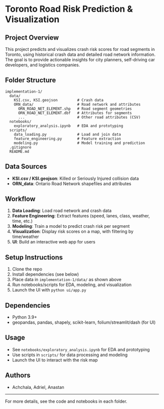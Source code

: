 # Toronto Road Risk Prediction & Visualization

## Project Overview
This project predicts and visualizes crash risk scores for road segments in Toronto, using historical crash data and detailed road network information. The goal is to provide actionable insights for city planners, self-driving car developers, and logistics companies.

## Folder Structure
```
implementation-1/
  data/
    KSI.csv, KSI.geojson         # Crash data
    ORN_data/                    # Road network and attributes
      ORN_ROAD_NET_ELEMENT.shp   # Road segment geometries
      ORN_ROAD_NET_ELEMENT.dbf   # Attributes for segments
      ...                        # Other road attributes (CSV)
  notebooks/
    exploratory_analysis.ipynb   # EDA and prototyping
  scripts/
    data_loading.py              # Load and join data
    feature_engineering.py       # Feature extraction
    modeling.py                  # Model training and prediction
  .gitignore
  README.md
```

## Data Sources
- **KSI.csv / KSI.geojson**: Killed or Seriously Injured collision data
- **ORN_data**: Ontario Road Network shapefiles and attributes

## Workflow
1. **Data Loading**: Load road network and crash data
2. **Feature Engineering**: Extract features (speed, lanes, class, weather, time, etc.)
3. **Modeling**: Train a model to predict crash risk per segment
4. **Visualization**: Display risk scores on a map, with filtering by time/weather
5. **UI**: Build an interactive web app for users

## Setup Instructions
1. Clone the repo
2. Install dependencies (see below)
3. Place data in `implementation-1/data/` as shown above
4. Run notebooks/scripts for EDA, modeling, and visualization
5. Launch the UI with `python ui/app.py`

## Dependencies
- Python 3.9+
- geopandas, pandas, shapely, scikit-learn, folium/streamlit/dash (for UI)

## Usage
- See `notebooks/exploratory_analysis.ipynb` for EDA and prototyping
- Use scripts in `scripts/` for data processing and modeling
- Launch the UI to interact with the risk map

## Authors
- Achchala, Adriel, Anastan

---
For more details, see the code and notebooks in each folder. 